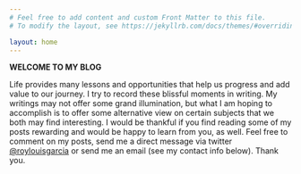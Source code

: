 ```yaml
---
# Feel free to add content and custom Front Matter to this file.
# To modify the layout, see https://jekyllrb.com/docs/themes/#overriding-theme-defaults

layout: home
---
```


**WELCOME TO MY BLOG**

Life provides many lessons and opportunities that help us progress and add value to our journey. I try to record these blissful moments in writing. My writings may not offer some grand illumination, but what I am hoping to accomplish is to offer some alternative view on certain subjects that we both may find interesting. I would be thankful if you find reading some of my posts rewarding and would be happy to learn from you, as well. Feel free to comment on my posts, send me a direct message via twitter [@roylouisgarcia](https://twitter.com/roylouisgarcia) or send me an email (see my contact info below). Thank you.

<style type="text/css">
.image-left {
  padding-right: 30px;
  width: 160px;
  display: block;
  margin-left: auto;
  margin-right: auto;
  float: left;
}

.image-right {
  padding-left: 30px;
  display: block;
  margin-left: auto;
  margin-right: auto;
  float: right;
}
</style>